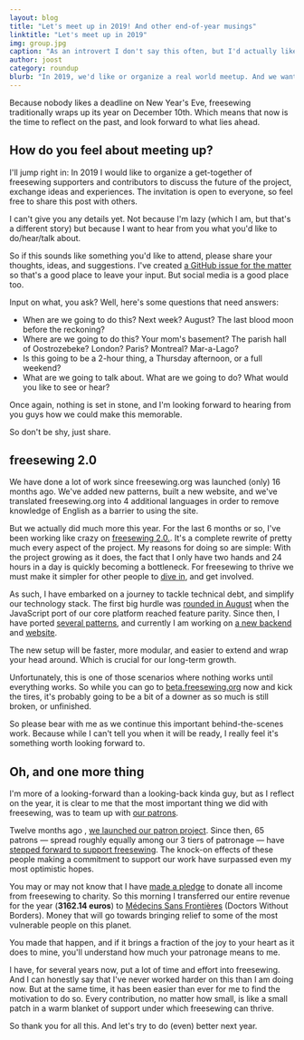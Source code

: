```yaml
---
layout: blog
title: "Let's meet up in 2019! And other end-of-year musings"
linktitle: "Let's meet up in 2019"
img: group.jpg
caption: "As an introvert I don't say this often, but I'd actually like to meet you guys."
author: joost
category: roundup
blurb: "In 2019, we'd like or organize a real world meetup. And we want to hear your thoughts on the matter."
---
```


Because nobody likes a deadline on New Year's Eve, freesewing traditionally 
wraps up its year on December 10th. Which means that now is the time to 
reflect on the past, and look forward to what lies ahead.

## How do you feel about meeting up?

I'll jump right in: In 2019 I would like to organize a get-together 
of freesewing supporters and contributors to discuss the future of the project, 
exchange ideas and experiences. The invitation is open to everyone, so feel free
to share this post with others.

I can't give you any details yet. Not because I'm lazy (which I am, but that's a 
different story) but because I want to hear from you what you'd like to do/hear/talk 
about.

So if this sounds like something you'd like to attend, 
please share your thoughts, ideas, and suggestions. I've created
[a GitHub issue for the matter](https://github.com/freesewing/meetup/issues/1)
so that's a good place to leave your input. But social media is a good place too.

Input on what, you ask? Well, here's some questions that need answers:

 - When are we going to do this? Next week? August? The last blood moon before the reckoning?
 - Where are we going to do this? Your mom's basement? The parish hall of Oostrozebeke? London? Paris? Montreal? Mar-a-Lago?
 - Is this going to be a 2-hour thing, a Thursday afternoon, or a full weekend?
 - What are we going to talk about. What are we going to do? What would you like to see or hear?


Once again, nothing is set in stone, and I'm looking forward to hearing from you guys how
we could make this memorable.

So don't be shy, just share.

## freesewing 2.0

We have done a lot of work since freesewing.org was launched (only) 
16 months ago. We've added new patterns,  built a new website, and we've 
translated freesewing.org into 4 additional languages in order to remove 
knowledge of English as a barrier to using the site.

But we actually did much more this year. For the last 6 months or so, I've been 
working like crazy
on [freesewing 2.0.](https://github.com/freesewing/freesewing). 
It's a complete rewrite of pretty much 
every aspect of the project. My reasons for doing so are simple: With the project 
growing as it does, the fact that I only have two hands and 24 hours in a day is 
quickly becoming a bottleneck. For freesewing to thrive we must make it simpler 
for other people to [dive in](https://developer.freesewing.org), and get involved.

As such, I have embarked on a journey to tackle technical debt, and simplify our 
technology stack. The first big hurdle 
was [rounded in August](/blog/announcing-freesewing-library) when the JavaScript 
port of our core platform reached feature parity. Since then, I have 
ported [several patterns](https://github.com/freesewing/patterns), 
and currently I am working 
on [a new backend](https://github.com/freesewing/backend) and [website](https://github.com/freesewing/website). 

The new setup will be faster, more modular, and easier to extend and wrap your 
head around. Which is crucial for our long-term growth. 

Unfortunately, this is one of those scenarios where nothing works until everything works. 
So while you can go 
to [beta.freesewing.org](https://beta.freesewing.org) now and kick the tires, 
it's probably going to be a bit of a downer as so much is still broken, or unfinished.

So please bear with me as we continue this important behind-the-scenes work. 
Because while I can't tell you when it will be ready, 
I really feel it's something worth looking forward to.

## Oh, and one more thing

I'm more of a looking-forward than a looking-back kinda guy, but as I reflect on the year, 
it is clear to me that the most important thing we did with freesewing, was to team up 
with [our patrons](/patrons). 

Twelve months ago
, [we launched our patron project](/blog/calling-all-patrons). Since then, 65 patrons 
— spread roughly equally among our 3 tiers of patronage — 
have [stepped forward to support freesewing](/patrons/join). 
The knock-on effects of these people making a commitment to support our work have surpassed 
even my most optimistic hopes.

You may or may not know that I 
have [made a pledge](/docs/about/pledge) to donate all income from freesewing to charity. 
So this morning I transferred our entire revenue for the year (**3162.14 euros**) 
to [Médecins Sans Frontières](https://www.msf.org/) (Doctors Without Borders).
Money that will go towards bringing relief to some of the most vulnerable people on this planet.

You made that happen, and if it brings a fraction of the joy to your heart as it does to mine, 
you'll understand how much your patronage means to me.

I have, for several years now, put a lot of time and effort into freesewing. 
And I can honestly say that I've never worked harder on this than I am doing now. 
But at the same time, it has been easier than ever for me to find the motivation to do so. 
Every contribution, no matter how small, is like a small patch in a warm blanket of support 
under which freesewing can thrive.

So thank you for all this. And let's try to do (even) better next year.

